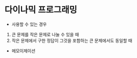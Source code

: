 # 다이나믹 프로그래밍

* 사용할 수 있는 경우
1. 큰 문제를 작은 문제로 나눌 수 있을 때
2. 작은 문제에서 구한 정답이 그것을 포함하는 큰 문제에서도 동일할 때

* 메모이제이션